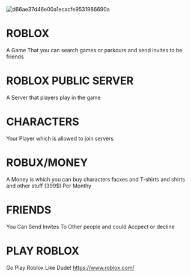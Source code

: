 ![d66ae37d46e00a1ecacfe9531986690a](https://user-images.githubusercontent.com/86622134/123781917-c49f2e00-d8a2-11eb-87ac-3cd92dcafd22.jpg)
# ROBLOX
A Game That you can search games or parkours and send invites to be friends
# ROBLOX PUBLIC SERVER
A Server that players play in the game
# CHARACTERS
Your Player which is allowed to join servers 
# ROBUX/MONEY
A Money is which you can buy characters facxes and T-shirts and shirts and other stuff (399$) Per Monthy 
# FRIENDS
You Can Send Invites To Other people and could Accpect or decline
# PLAY ROBLOX 
Go Play Roblox Like Dude! 
https://www.roblox.com/
